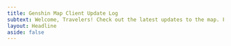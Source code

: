 ```yaml
---
title: Genshin Map Client Update Log
subtext: Welcome, Travelers! Check out the latest updates to the map. From its first release to the most recent version, we’ve been striving to make the Sky Resin Tavern Genshin Map the best tool for Genshin Impact players. Thank you for your feedback and support! ❤️
layout: Headline
aside: false
---
```


<script setup lang="ts">
import ReleasePage from '~/components/release/ReleasePage.vue'
import data from '~/_data/windows-client.json'
</script>

<ReleasePage :data="data" />
